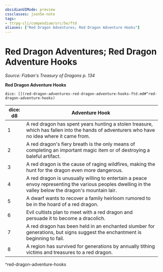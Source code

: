```yaml
---
obsidianUIMode: preview
cssclasses: json5e-note
tags:
- ttrpg-cli/compendium/src/5e/ftd
aliases: ["Red Dragon Adventures; Red Dragon Adventure Hooks"]
---
```

# Red Dragon Adventures; Red Dragon Adventure Hooks
*Source: Fizban's Treasury of Dragons p. 134* 

**Red Dragon Adventure Hooks**

`dice: [](red-dragon-adventures-red-dragon-adventure-hooks-ftd.md#^red-dragon-adventure-hooks)`

| dice: d8 | Adventure Hook |
|----------|----------------|
| 1 | A red dragon has spent years hunting a stolen treasure, which has fallen into the hands of adventurers who have no idea where it came from. |
| 2 | A red dragon's fiery breath is the only means of completing an important magic item or of destroying a baleful artifact. |
| 3 | A red dragon is the cause of raging wildfires, making the hunt for the dragon even more dangerous. |
| 4 | A red dragon is unusually willing to entertain a peace envoy representing the various peoples dwelling in the valley below the dragon's mountain lair. |
| 5 | A dwarf wants to recover a family heirloom rumored to be in the hoard of a red dragon. |
| 6 | Evil cultists plan to meet with a red dragon and persuade it to become a dracolich. |
| 7 | A red dragon has been held in an enchanted slumber for generations, but signs suggest the enchantment is beginning to fail. |
| 8 | A region has survived for generations by annually tithing victims and treasures to a red dragon. |
^red-dragon-adventure-hooks